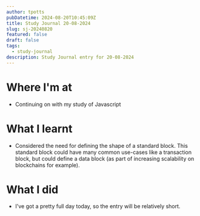 ```yaml
---
author: tpotts
pubDatetime: 2024-08-20T10:45:09Z
title: Study Journal 20-08-2024
slug: sj-20240820
featured: false
draft: false
tags:
  - study-journal
description: Study Journal entry for 20-08-2024
---
```


# Where I'm at

- Continuing on with my study of Javascript

# What I learnt

- Considered the need for defining the shape of a standard block. This standard block could have many common use-cases like a transaction block, but could define a data block (as part of increasing scalability on blockchains for example).

# What I did

- I've got a pretty full day today, so the entry will be relatively short.

